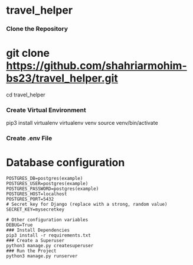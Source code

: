 # travel_helper
### Clone the Repository
# git clone https://github.com/shahriarmohim-bs23/travel_helper.git
cd travel_helper
### Create Virtual Environment
pip3 install virtualenv
virtualenv venv
source venv/bin/activate
### Create .env File
# Database configuration
```
POSTGRES_DB=postgres(example) 
POSTGRES_USER=postgres(example) 
POSTGRES_PASSWORD=postgres(example) 
POSTGRES_HOST=localhost 
POSTGRES_PORT=5432
# Secret key for Django (replace with a strong, random value)
SECRET_KEY=mysecretkey

# Other configuration variables
DEBUG=True
### Install Dependencies
pip3 install -r requirements.txt
### Create a Superuser
python3 manage.py createsuperuser
### Run the Project
python3 manage.py runserver



